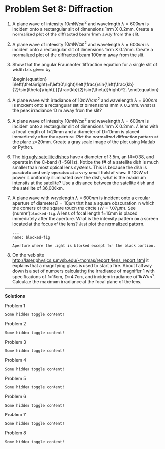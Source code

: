 # Problem Set 8: Diffraction

1. A plane wave of intensity $10 mW/cm^2$ and wavelength $\lambda = 600nm$ is
   incident onto a rectangular slit of dimensions 1mm X 0.2mm. Create a
   normalized plot of the diffracted beam 1mm away from the slit.

2. A plane wave of intensity $10 mW/cm^2$ and wavelength $\lambda = 600nm$ is
   incident onto a rectangular slit of dimensions 1mm X 0.2mm. Create a
   normalized plot of the diffracted beam 100mm away from the slit.

3. Show that the angular Fraunhofer diffraction equation for a single slit of 
   width b is given by

   \begin{equation}
      I\left(\theta\right)=I\left(0\right)\left(\frac{\sin{\left(\frac{kb}{2}\sin{\theta}\right)}}{\frac{kb}{2}\sin{\theta}}\right)^2.
   \end{equation}

4. A plane wave with irradiance of $10 mW/cm^2$ and wavelength $\lambda = 600
   nm$ is incident onto a rectangular slit of dimensions 1mm X 0.2mm. What is
   the peak irradiance 10 m away from the slit?

5. A plane wave of intensity $10 mW/cm^2$ and wavelength $\lambda = 600 nm$ is
   incident onto a rectangular slit of dimensions 1mm X 0.2mm.  A lens with a
   focal length of f=20mm and a diameter of D=10mm is placed immediately after
   the aperture.  Plot the normalized diffraction pattern at the plane z=20mm.
   Create a gray scale image of the plot using Matlab or Python.

6. The [big ugly satellite dishes](http://en.wikipedia.org/wiki/Big_ugly_dish)
   have a diameter of 3.5m, an f#=0.38, and operate in the C-band (f=5GHz).
   Notice the f# of a satellite dish is much smaller than most optical lens
   systems.  This is because the dish is parabolic and only operates at a very
   small field of view.  If 100W of power is uniformly illuminated over the
   dish, what is the maximum intensity at the satellite?  Use a distance
   between the satellite dish and the satellite of 36,000km. 

7. A plane wave with wavelength $\lambda = 600 nm$ is incident onto a circular
   aperture of diameter $D = 10 \mu m$ that has a square obscuration in which
   the corners of the square touch the circle ($W=7.07 \mu m$). See
   {numref}`blocked-fig`. A lens of focal length f=10mm is placed immediately
   after the aperture.  What is the intensity pattern on a screen located at
   the focus of the lens? Just plot the normalized pattern.

   ```{figure} ../../images/problems/blockedaperture.png
   ---
   name: blocked-fig
   ---
   Aperture where the light is blocked except for the black portion.
   ```

8. On the web site
   http://laser.physics.sunysb.edu/~thomas/report1/lens_report.html it explains
   that a magnifying glass is used to start a fire.  About halfway down is a
   set of numbers calculating the irradiance of magnifier 1 with specifications
   of f=15cm, D=4.7cm, and incident irradiance of $1 kW/m^2$.  Calculate the
   maximum irradiance at the focal plane of the lens.  

---

**Solutions**

Problem 1

```{toggle}
Some hidden toggle content!
```

Problem 2

```{toggle}
Some hidden toggle content!
```

Problem 3

```{toggle}
Some hidden toggle content!
```

Problem 4

```{toggle}
Some hidden toggle content!
```

Problem 5

```{toggle}
Some hidden toggle content!
```

Problem 6

```{toggle}
Some hidden toggle content!
```

Problem 7

```{toggle}
Some hidden toggle content!
```

Problem 8

```{toggle}
Some hidden toggle content!
```
